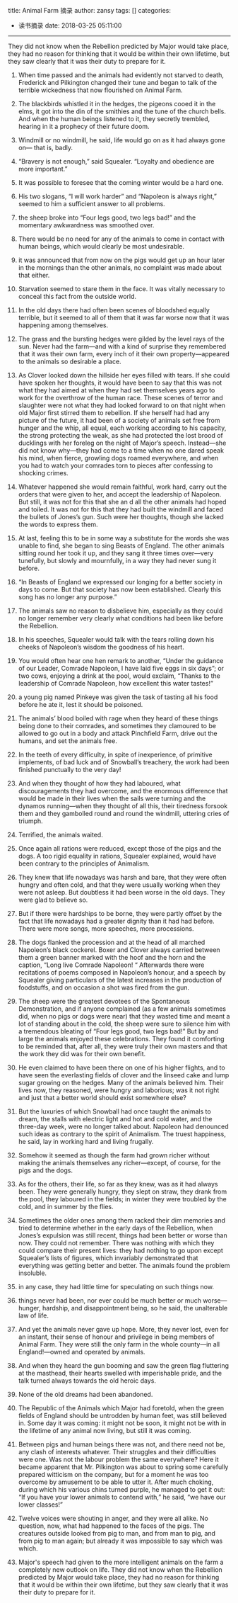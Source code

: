 title: Animal Farm 摘录
author: zansy
tags: []
categories:
  - 读书摘录
date: 2018-03-25 05:11:00
---

They did not know when the Rebellion predicted by Major would take place, they had no reason for thinking that it would be within their own lifetime, but they saw clearly that it was their duty to prepare for it.
<!--more-->
1. When time passed and the animals had evidently not starved to death, Frederick and Pilkington changed their tune and began to talk of the terrible wickedness that now flourished on Animal Farm.

2. The blackbirds whistled it in the hedges, the pigeons cooed it in the elms, it got into the din of the smithies and the tune of the church bells. And when the human beings listened to it, they secretly trembled, hearing in it a prophecy of their future doom.

3. Windmill or no windmill, he said, life would go on as it had always gone on—
that is, badly.

4. “Bravery is not enough,” said Squealer. “Loyalty and obedience are more important.”

5. It was possible to foresee that the coming winter would be a hard one.

6. His two slogans, “I will work harder” and “Napoleon is always right,” seemed to him a sufficient answer to all problems.

7. the sheep broke into “Four legs good, two legs bad!” and the momentary awkwardness was smoothed over.

8. There would be no need for any of the animals to come in contact with human beings, which would clearly be most undesirable.

9. it was announced that from now on the pigs would get up an hour later in the mornings than the other animals, no complaint was made about that either.

10. Starvation seemed to stare them in the face. It was vitally necessary to conceal this fact from the outside world.

11. In the old days there had often been scenes of bloodshed equally terrible, but it seemed to all of them that it was far worse now that it was happening among themselves.

12. The grass and the bursting hedges were gilded by the level rays of the sun. Never had the farm—and with a kind of surprise they remembered that it was their own farm, every inch of it their own property—appeared to the animals so desirable a place.

13. As Clover looked down the hillside her eyes filled with tears. If she could have spoken her thoughts, it would have been to say that this was not what they had aimed at when they had set themselves years ago to work for the overthrow of the human race. These scenes of terror and slaughter were not what they had looked forward to on that night when old Major first stirred them to rebellion. If she herself had had any picture of the future, it had been of a society of animals set free from hunger and the whip, all equal, each working according to his capacity, the strong protecting the weak, as she had protected the lost brood of ducklings with her foreleg on the night of Major’s speech. Instead—she did not know why—they had come to a time when no one dared speak his mind, when fierce, growling dogs roamed everywhere, and when you had to watch your comrades torn to pieces after confessing to shocking crimes.

14. Whatever happened she would remain faithful, work hard, carry out the orders that were given to her, and accept the leadership of Napoleon. But still, it was not for this that she an d all the other animals had hoped and toiled. It was not for this that they had built the windmill and faced the bullets of Jones’s gun. Such were her thoughts, though she lacked the words to express them.

15. At last, feeling this to be in some way a substitute for the words she was unable to find, she began to sing Beasts of England. The other animals sitting round her took it up, and they sang it three times over—very tunefully, but slowly and mournfully, in a way they had never sung it before.

16. “In Beasts of England we expressed our longing for a better society in days to come. But that society has now been established. Clearly this song has no longer any purpose.”

17. The animals saw no reason to disbelieve him, especially as they could no longer remember very clearly what conditions had been like before the Rebellion.

18. In his speeches, Squealer would talk with the tears rolling down his cheeks of Napoleon’s wisdom the goodness of his heart.

19. You would often hear one hen remark to another, “Under the guidance of our Leader, Comrade Napoleon, I have laid five eggs in six days”; or two cows, enjoying a drink at the pool, would exclaim, “Thanks to the leadership of Comrade Napoleon, how excellent this water tastes!”

20. a young pig named Pinkeye was given the task of tasting all his food before he ate it, lest it should be poisoned.

21. The animals’ blood boiled with rage when they heard of these things being done to their comrades, and sometimes they clamoured to be allowed to go out in a body and attack Pinchfield Farm, drive out the humans, and set the animals free.

22. In the teeth of every difficulty, in spite of inexperience, of primitive implements, of bad luck and of Snowball’s treachery, the work had been finished punctually to the very day!

23. And when they thought of how they had laboured, what discouragements they had overcome, and the enormous difference that would be made in their lives when the sails were turning and the dynamos running—when they thought of all this, their tiredness forsook them and they gambolled round and round the windmill, uttering cries of triumph.

24. Terrified, the animals waited.

25. Once again all rations were reduced, except those of the pigs and the dogs. A too rigid equality in rations, Squealer explained, would have been contrary to the principles of Animalism.

26. They knew that life nowadays was harsh and bare, that they were often hungry and often cold, and that they were usually working when they were not asleep. But doubtless it had been worse in the old days. They were glad to believe so.

27. But if there were hardships to be borne, they were partly offset by the fact that life nowadays had a greater dignity than it had had before. There were more songs, more speeches, more processions.

28. The dogs flanked the procession and at the head of all marched Napoleon’s black cockerel. Boxer and Clover always carried between them a green banner marked with the hoof and the horn and the caption, “Long live Comrade Napoleon! “ Afterwards there were recitations of poems composed in Napoleon’s honour, and a speech by Squealer giving particulars of the latest increases in the production of foodstuffs, and on occasion a shot was fired from the gun.

29. The sheep were the greatest devotees of the Spontaneous Demonstration, and if anyone complained (as a few animals sometimes did, when no pigs or dogs were near) that they wasted time and meant a lot of standing about in the cold, the sheep were sure to silence him with a tremendous bleating of “Four legs good, two legs bad!” But by and large the animals enjoyed these celebrations. They found it comforting to be reminded that, after all, they were truly their own masters and that the work they did was for their own benefit.

30. He even claimed to have been there on one of his higher flights, and to have seen the everlasting fields of clover and the linseed cake and lump sugar growing on the hedges. Many of the animals believed him. Their lives now, they reasoned, were hungry and laborious; was it not right and just that a better world should exist somewhere else?

31. But the luxuries of which Snowball had once taught the animals to dream, the stalls with electric light and hot and cold water, and the three-day week, were no longer talked about.
Napoleon had denounced such ideas as contrary to the spirit of Animalism. The truest happiness, he said, lay in working hard and living frugally.

32. Somehow it seemed as though the farm had grown richer without making the animals themselves any richer—except, of course, for the pigs and the dogs.

33. As for the others, their life, so far as they knew, was as it had always been. They were generally hungry, they slept on straw, they drank from the pool, they laboured in the fields; in winter they were troubled by the cold, and in summer by the flies.

34. Sometimes the older ones among them racked their dim memories and tried to determine whether in the early days of the Rebellion, when Jones’s expulsion was still recent, things had been better or worse than now. They could not remember. There was nothing with which they could compare their present lives: they had nothing to go upon except Squealer’s lists of figures, which invariably demonstrated that everything was getting better and better. The animals found the problem insoluble.

35. in any case, they had little time for speculating on such things now.

36. things never had been, nor ever could be much better or much worse—hunger, hardship, and disappointment being, so he said, the unalterable law of life.

37. And yet the animals never gave up hope. More, they never lost, even for an instant, their sense of honour and privilege in being members of Animal Farm. They were still the only farm in the whole county—in all England!—owned and operated by animals.

38. And when they heard the gun booming and saw the green flag fluttering at the masthead, their hearts swelled with imperishable pride, and the talk turned always towards the old heroic days.

39. None of the old dreams had been abandoned.

40. The Republic of the Animals which Major had foretold, when the green fields of England should be untrodden by human feet, was still believed in. Some day it was coming: it might not be soon, it might not be with in the lifetime of any animal now living, but still it was coming.

41. Between pigs and human beings there was not, and there need not be, any clash of interests whatever. Their struggles and their difficulties were one. Was not the labour problem the same everywhere? Here it became apparent that Mr. Pilkington was about to spring some carefully prepared witticism on the company, but for a moment he was too overcome by amusement to be able to utter it. After much choking, during which his various chins turned purple, he managed to get it out: “If you have your lower animals to contend with,” he said, “we have our lower classes!”

42. Twelve voices were shouting in anger, and they were all alike. No question, now, what had happened to the faces of the pigs. The creatures outside looked from pig to man, and from man to pig, and from pig to man again; but already it was impossible to say which was which.

43. Major's speech had given to the more intelligent animals on the farm a completely new outlook on life. They did not know when the Rebellion predicted by Major would take place, they had no reason for thinking that it would be within their own lifetime, but they saw clearly that it was their duty to prepare for it.